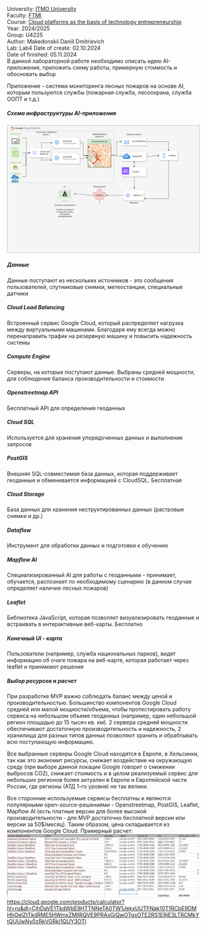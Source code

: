 University: [ITMO University](https://itmo.ru/ru/)  
Faculty: [FTMI](https://ftmi.itmo.ru)  
Course: [Cloud platforms as the basis of technology entrepreneurship](https://https://itmo-ict-faculty.github.io/cloud-platforms-as-the-basis-of-technology-entrepreneurship/)  
Year: 2024/2025  
Group: U4225  
Author: Makedonskii Daniil Dmitrievich  
Lab: Lab4
Date of create: 02.10.2024  
Date of finished: 05.11.2024  
В данной лабораторной работе необходимо описать идею AI-приложения, приложить схему работы, примерную стоимость и обосновать выбор

Приложение - система мониторинга лесных пожаров на основе AI, которым пользуются службы (пожарная служба, лесоохрана, служба ООПТ и т.д.)
#####  Схема инфраструктуры AI-приложения ##### 
![pic1./firebase.png](/lab4/firebase.png)
##### Данные ##### 
Данные поступают из нескольких источников - это сообщения пользователей, спутниковые снимки, метеостанции, специальные датчики
##### Cloud Load Balancing ##### 
Встроенный сервис Google Cloud, который распределяет нагрузка между виртуальными машинами. Благодаря ему всегда можно перенаправить трафик на резервную машину и повысить надежность системы
#####  Compute Engine ##### 
Серверы, на которые поступают данные. Выбраны средней мощности, для соблюдения баланса производительности и стоимости
#####  Openstreetmap API ##### 
Бесплатный API для определения геоданных
#####  Cloud SQL ##### 
Используется для хранения упорядоченных данных и выполнения запросов
#####  PostGIS ##### 
Внешняя SQL-совместимая база данных, которая поддерживает геоданные и обменивается информацией с CloudSQL. Бесплатная
#####  Cloud Storage ##### 
База данных для хранения неструктированных данных (растровые снимки и др.)
#####  Dataflow ##### 
Инструмент для обработки данных и подготовки к обучению
#####  Mapflow AI ##### 
Специализированный AI для работы с геоданными - принимает, обучается, распознает по необходимому сценарию (в данном случае определяет наличие лесных пожаров)
#####  Leaflet ##### 
Библиотека JavaScript, которая позволяет визуализировать геоданные и встраивать в интерактивные веб-карты. Бесплатно
#####  Конечный UI - карта ##### 
Пользователи (например, служба национальных парков), видят информацию об очаге пожара на веб-карте, которая работает через leaflet и принимают решение

##### Выбор ресурсов и расчет ##### 
При разработке MVP важно соблюдать баланс между ценой и производительностью. Большинство компонентов Google Cloud средней или малой мощности/объема, чтобы протестировать работу сервиса на небольшом объеме геоданных (например, один небольшой регион площадью до 15 тысяч кв. км). 2 сервера средней мощности обеспечивают достаточную производительность и надежность, 2 хранилища для разных типов данных позволяют хранить и обрабтывать всю поступающую информацию. 

Все выбранные серверы Google Cloud находятся в Европе, в Хельсинки, так как это экономит ресурсы, снижает воздействие на окружающую среду (при выборе данной локации Google говорит о снижении выбросов CO2), снижает стоимость и в целом реализуемый сервис для небольших регионов более актуален в Европе и Европейской части России, где регионы (АТД 1-го уровня) не так велики.

Все сторонние используемые сервисы бесплатны и являются популярными open-source-решениями - Openstreetmap, PostGIS, Leaflet, Mapflow AI (есть платные версии для более высокой производительности - для MVP достаточно бесплатной версии или версии за 50$/месяц). Таким образом, цена складывается из компонентов Google Cloud. Примерный расчет:
![pic1./calc.png](/lab4/calc.png)
https://cloud.google.com/products/calculator?hl=ru&dl=CjhDaVE1TkdWbE9HTTNNeTA0TW1JekxUUTFNak10T1RCbE9DMHhOelZtTkdRME5HWmxZMllRQVE9PRAsGiQwOTgxOTE2RS1ERjE3LTRCMkYtQUUwNy0zRkVGRkI1QUY3OTI

